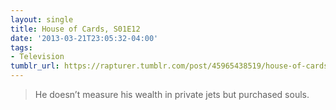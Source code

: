 ```yaml
---
layout: single
title: House of Cards, S01E12
date: '2013-03-21T23:05:32-04:00'
tags:
- Television
tumblr_url: https://rapturer.tumblr.com/post/45965438519/house-of-cards-s01e12
---
```

> He doesn’t measure his wealth in private jets but purchased souls.

